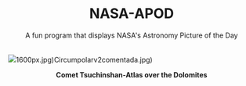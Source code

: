<div align="center">
  <h1>
    NASA-APOD
  </h1>
</div>
  
<div align="center">
  A fun program that displays NASA's Astronomy Picture of the Day
</div>

<br>

![](https://apod.nasa.gov/apod/image/2411/CometA3Dolomites_Masi_960.jpg)1600px.jpg)Circumpolarv2comentada.jpg)

<p align = "center">
  <b>Comet Tsuchinshan-Atlas over the Dolomites</b>
</p>
